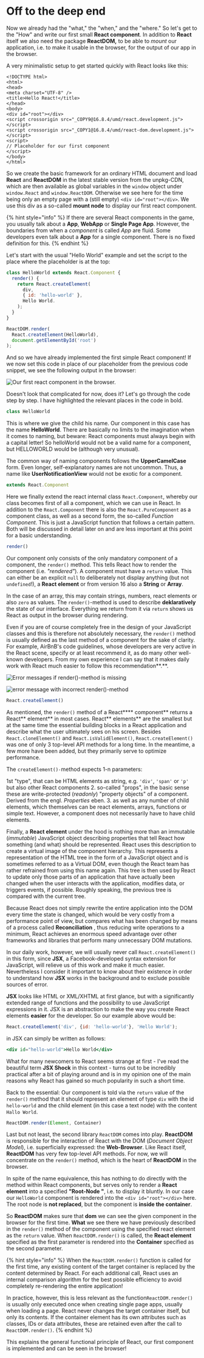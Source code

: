 # Off to the deep end

Now we already had the "what," the "when," and the "where." So let's get to the "How" and write our first small **React component**. In addition to **React** itself we also need the package **ReactDOM,** to be able to _mount_ our application, i.e. to make it usable in the browser, for the output of our app in the browser.

A very minimalistic setup to get started quickly with React looks like this:

```markup
<!DOCTYPE html>
<html>
<head>
<meta charset="UTF-8" />
<title>Hello React!</title>
</head>
<body>
<div id="root"></div>
<script crossorigin src="_COPY9@16.8.4/umd/react.development.js"></script>
<script crossorigin src="_COPY1@16.8.4/umd/react-dom.development.js"></script>
<script>
// Placeholder for our first component
</script>
</body>
</html>
```

So we create the basic framework for an ordinary HTML document and load **React** and **ReactDOM** in the latest stable version from the unpkg-CDN, which are then available as global variables in the `window` object under `window.React` and `window.ReactDOM`. Otherwise we see here for the time being only an empty page with a \(still empty\) `<div id="root"></div>`. We use this div as a so-called **mount node** to display our first react component.

{% hint style="info" %}
If there are several React components in the game, you usually talk about a **App**, **WebApp** or **Single Page App**. However, the boundaries from when a _component_ is called _App_ are fluid. Some developers even talk about a **App** for a single component. 
There is no fixed definition for this.
{% endhint %}

Let's start with the usual "Hello World" example and set the script to the place where the placeholder is at the top:

```javascript
class HelloWorld extends React.Component {
  render() {
    return React.createElement(
      div, 
      { id: 'hello-world' }, 
      Hello World.
    );
  }
}

ReactDOM.render(
  React.createElement(HelloWorld), 
  document.getElementById('root')
);
```

And so we have already implemented the first simple React component! If we now set this code in place of our placeholder from the previous code snippet, we see the following output in the browser:

![Our first react component in the browser.](../.gitbook/assets/first-component.png)

Doesn't look that complicated for now, does it? Let's go through the code step by step. I have highlighted the relevant places in the code in bold.

```jsx
class HelloWorld 
```


This is where we give the child his name. Our component in this case has the name **HelloWorld**. There are basically no limits to the imagination when it comes to naming, but beware: React components must always begin with a capital letter! So helloWorld would not be a valid name for a component, but HELLOWORLD would be \(although very unusual\). 

The common way of naming components follows the **UpperCamelCase** form. Even longer, self-explanatory names are not uncommon. Thus, a name like **UserNotificationView** would not be exotic for a component.

```jsx
extends React.Component
```

Here we finally extend the react internal class `React.Component`, whereby our class becomes first of all a component, which we can use in React. In addition to the `React.Component` there is also the `React.PureComponent` as a component class, as well as a second form, the so-called _Function Component_. This is just a JavaScript function that follows a certain pattern. Both will be discussed in detail later on and are less important at this point for a basic understanding.

```jsx
render()
```

Our component only consists of the only mandatory component of a component, the `render()` method. This tells React how to render the component \(i.e. _"rendered"_\). A component must have a `return` value. This can either be an explicit `null` to deliberately not display anything \(but not `undefined`!\), a **React element** or from version 16 also a **String** or **Array**.

In the case of an array, this may contain strings, numbers, react elements or also `zero` as values. The `render()`-method is used to describe **deklaratively** the state of our interface. Everything we return from it via `return` shows us React as output in the browser during rendering.

Even if you are of course completely free in the design of your JavaScript classes and this is therefore not absolutely necessary, the `render()` method is usually defined as the last method of a component for the sake of clarity. For example, AirBnB's code guidelines, whose developers are very active in the React scene, specify or at least recommend it, as do many other well-known developers. From my own experience I can say that it makes daily work with React much easier to follow this recommendation**.**.

![Error messages if render\(\)-method is missing](../.gitbook/assets/react-no-render-error.png)

![error message with incorrect render\(\)-method](../.gitbook/assets/invalid-react-element.png)

```jsx
React.createElement()
```

As mentioned, the `render()` method of a React**** component** returns a React** element** in most cases. React** elements** are the smallest but at the same time the essential building blocks in a React application and describe what the user ultimately sees on his screen. Besides `React.cloneElement()` and `React.isValidElement()`, `React.createElement()` was one of only 3 top-level API methods for a long time.
 In the meantime, a few more have been added, but they primarily serve to optimize performance.

The `createElement()-`method expects 1-n parameters:

1st "type", that can be HTML elements as string, e.g. `'div'`, `'span'` or `'p'` but also other React components
2. so-called "props", in the basic sense these are write-protected \(_readonly_\) "property objects" of a component. Derived from the engl. _Properties_ eben.
3. as well as any number of child elements, which themselves can be react elements, arrays, functions or simple text. However, a component does not necessarily have to have child elements.

Finally, a **React element** under the hood is nothing more than an immutable \(_immutable_\) JavaScript object describing properties that tell React how something \(and what\) should be represented. React uses this description to create a virtual image of the component hierarchy. This represents a representation of the HTML tree in the form of a JavaScript object and is sometimes referred to as a Virtual DOM, even though the React team has rather refrained from using this name again. This tree is then used by React to update only those parts of an application that have actually been changed when the user interacts with the application, modifies data, or triggers events, if possible. Roughly speaking, the previous tree is compared with the current tree.

Because React does not simply rewrite the entire application into the DOM every time the state is changed, which would be very costly from a performance point of view, but compares what has been changed by means of a process called **Reconciliation** \, thus reducing write operations to a minimum, React achieves an enormous speed advantage over other frameworks and libraries that perform many unnecessary DOM mutations.

In our daily work, however, we will usually never call `React.createElement()` in this form, since **JSX**, a Facebook-developed syntax extension for JavaScript, will relieve us of this work and make it much easier. Nevertheless I consider it important to know about their existence in order to understand how **JSX** works in the background and to exclude possible sources of error.

**JSX** looks like HTML or XML/XHTML at first glance, but with a significantly extended range of functions and the possibility to use JavaScript expressions in it. JSX is an abstraction to make the way you create React elements **easier** for the developer. So our example above would be:

```jsx
React.createElement('div', {id: 'hello-world'}, 'Hello World');
```

in JSX can simply be written as follows:

```jsx
<div id="hello-world">Hello World</div>
```

What for many newcomers to React seems strange at first - I've read the beautiful term **JSX Shock** in this context - turns out to be incredibly practical after a bit of playing around and is in my opinion one of the main reasons why React has gained so much popularity in such a short time.


Back to the essential: Our component is told via the `return` value of the `render()` method that it should represent an element of type `div` with the id `hello-world` and the child element \(in this case a text node\) with the content `Hallo World`.

```jsx
ReactDOM.render(Element, Container)
```

Last but not least, the second library `ReactDOM` comes into play. **ReactDOM** is responsible for the interaction of React with the DOM \(_Document Object Model_\), i.e. superficially expressed: the **Web-Browser**. Like React itself, **ReactDOM** has very few top-level API methods. For now, we will concentrate on the `render()` method, which is the heart of **ReactDOM** in the browser.

In spite of the name equivalence, this has nothing to do directly with the method within React components, but serves only to render a **React element** into a specified **"Root-Node "**, i.e. to display it bluntly. In our case our `HelloWorld` component is rendered into the `<div id="root"></div>` here. The root node is **not replaced**, but the component is **inside the container**.

So **ReactDOM** makes sure that **dom** we can see the given component in the browser for the first time. **What** we see there we have previously described in the `render()` method of the component using the specified react element as the `return` value. When `ReactDOM.render()` is called, the **React element** specified as the first parameter is rendered into the **Container** specified as the second parameter.

{% hint style="info" %}
When the `ReactDOM.render()` function is called for the first time, any existing content of the target container is replaced by the content determined by React. For each additional call, React uses an internal comparison algorithm for the best possible efficiency to avoid completely re-rendering the entire application! 


In practice, however, this is less relevant as the function`ReactDOM.render()` is usually only executed once when creating single page apps, usually when loading a page. React never changes the target container itself, but only its contents. If the container element has its own attributes such as classes, IDs or data attributes, these are retained even after the call to `ReactDOM.render()`.
{% endhint %}

This explains the general functional principle of React, our first component is implemented and can be seen in the browser!

